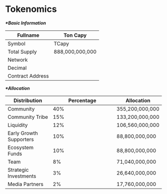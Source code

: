 # Tokenomics

_**\*Basic Information**_

| Fullname         | Ton Capy        |
| ---------------- | --------------- |
| Symbol           | TCapy           |
| Total Supply     | 888,000,000,000 |
| Network          |                 |
| Decimal          |                 |
| Contract Address |                 |

_**\*Allocation**_

<table><thead><tr><th>Distribution</th><th width="189">Percentage</th><th>Allocation</th></tr></thead><tbody><tr><td>Community</td><td>40%</td><td>355,200,000,000</td></tr><tr><td>Community Tribe</td><td>15%</td><td>133,200,000,000</td></tr><tr><td>Liquidity </td><td>12%</td><td>106,560,000,000</td></tr><tr><td>Early Growth Supporters</td><td>10%</td><td>88,800,000,000</td></tr><tr><td>Ecosystem Funds</td><td>10%</td><td>88,800,000,000</td></tr><tr><td>Team</td><td>8%</td><td>71,040,000,000</td></tr><tr><td>Strategic Investments</td><td>3%</td><td>26,640,000,000</td></tr><tr><td>Media Partners</td><td>2%</td><td>17,760,000,000</td></tr></tbody></table>
